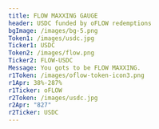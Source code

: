 ```yaml
---
title: FLOW MAXXING GAUGE
header: USDC funded by oFLOW redemptions
bgImage: /images/bg-5.png
Token1: /images/usdc.jpg
Ticker1: USDC
Token2: /images/flow.png
Ticker2: FLOW-USDC
Message: You gots to be FLOW MAXXING.
r1Token: /images/oflow-token-icon3.png
r1Apr: 38%-287%
r1Ticker: oFLOW
r2Token: /images/usdc.jpg
r2Apr: "827"
r2Ticker: USDC
---
```


#
